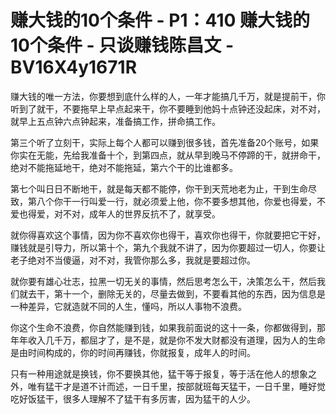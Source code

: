 # 赚大钱的10个条件 - P1：410 赚大钱的10个条件 - 只谈赚钱陈昌文 - BV16X4y1671R

赚大钱的唯一方法，你要想到底什么样的人，一年才能搞几千万，就是提前干，你听到了就干，不要拖早上早点起来干，你不要睡到他妈十点钟还没起床，对不对，就早上五点钟六点钟起来，准备搞工作，拼命搞工作。

第三个听了立刻干，实际上每个人都可以赚到很多钱，首先准备20个账号，如果你实在无能，先给我准备十个，到第四点，就从早到晚马不停蹄的干，就拼命干，绝对不能拖延地干，绝对不能拖延，第六个干的比谁都多。

第七个叫日日不断地干，就是每天都不能停，你干到天荒地老为止，干到生命尽致，第八个你干一行叫爱一行，就必须爱上他，你不要多想其他，你爱也得爱，不爱也得爱，对不对，成年人的世界反抗不了，就享受。

就你得喜欢这个事情，因为你不喜欢你也得干，喜欢你也得干，你就要把它干好，赚钱就是引导力，所以第十个，第九个我就不讲了，因为你要超过一切人，你要让老子绝对不当傻逼，对不对，我管你那么多，我就是要超过你。

就你要有雄心壮志，拉黑一切无关的事情，然后思考怎么干，决策怎么干，然后我们就去干，第十一个，删除无关的，尽量去做到，不要看其他的东西，因为信息是一种差异，它就造就不同的人生，懂吗，所以人事物不浪费。

你这个生命不浪费，你自然能赚到钱，如果我前面说的这十一条，你都做得到，那年年收入几千万，都屈才了，是不是，就是你不发大财都没有道理，因为人的生命是由时间构成的，你的时间再赚钱，你就报复，成年人的时间。

只有一种用途就是换钱，你不要换其他，猛干等于报复，等于活在他人的想象之外，唯有猛干才是道不计而述，一日千里，按部就班每天猛干，一日千里，睡好觉吃好饭猛干，很多人理解不了猛干有多厉害，因为猛干的人少。

